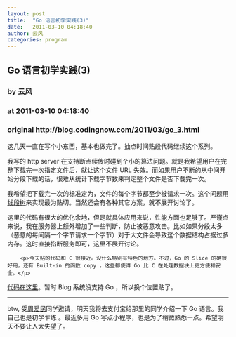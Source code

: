 ```yaml
---
layout: post
title:  "Go 语言初学实践(3)"
date:   2011-03-10 04:18:40
author: 云风
categories: program
---
```


## Go 语言初学实践(3)
### by 云风
### at 2011-03-10 04:18:40
### original <http://blog.codingnow.com/2011/03/go_3.html>

<p>这几天一直在写个小东西，基本也做完了。抽点时间贴段代码继续这个系列。</p>

<p>我写的 http server 在支持断点续传时碰到个小的算法问题。就是我希望用户在完整下载完一次指定文件后，就让这个文件 URL 失效。而如果用户不断的从中间开始分段下载的话，很难从统计下载字节数来判定整个文件是否下载完一次。</p>

<p>我希望把下载完一次的标准定为，文件的每个字节都至少被请求一次。这个问题用<a href="http://zh.wikipedia.org/zh/%E7%BA%BF%E6%AE%B5%E6%A0%91">线段树</a>来实现最为贴切。当然还会有各种其它方案，就不展开讨论了。</p>

<p>这里的代码有很大的优化余地，但是就具体应用来说，性能方面也足够了。严谨点来说，我在服务器上额外增加了一些判断，防止被恶意攻击。比如如果分段太多（恶意的每间隔一个字节请求一个字节）对于大文件会导致这个数据结构占据过多内存。这时直接掐断服务即可，这里不展开讨论。</p>

        <p>今天贴的代码和 C 很接近。没什么特别有特色的地方。不过，Go 的 Slice 的确很好用，还有 Built-in 的函数 copy ，这些都使得 Go 比 C 在处理数据块上更方便和安全。</p>

<p><a href="http://blog.codingnow.com/cloud/GoSegment">代码在这里</a>。暂时 Blog 系统没支持 Go ，所以换个位置贴了。</p>

<hr>

<p>btw, 受<a href="http://blog.csdn.net/aimingoo">周爱民</a>同学邀请，明天我将去支付宝给那里的同学介绍一下 Go 语言。我自己也是初学乍练 。最近多用 Go 写点小程序，也是为了稍微熟悉一点。希望明天不要让人太失望了。</p>